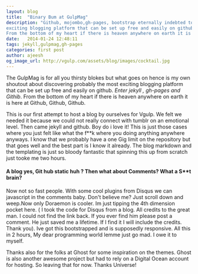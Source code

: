 ```yaml
---
layout: blog
title:  "Binary Bum at GulpMag"
description: "Github, mojombo,gh-pages, bootstrap eternally indebted to you. my own shoutout about discovering probably the most
exciting blogging platform that can be set up free and easily on github. *Enter jekyll , gh-pages and Githib*.
From the bottom of my heart if there is heaven anywhere on earth it is here at Github, Github, Github"
date:   2014-01-24 12:48:11
tags: jekyll,gulpmag,gh-pages
categories: first post
author: ajeesh
og_image_url: http://vgulp.com/assets/blog/images/cocktail.jpg
---
```


The GulpMag is for all you thirsty blokes but what goes on hence is my own shoutout about discovering probably the most
exciting blogging platform that can be set up free and easily on github. *Enter jekyll , gh-pages and Githib*.
From the bottom of my heart if there is heaven anywhere on earth it is here at Github, Github, Github.

This is our first attempt to host a blog by ourselves for Vgulp. We felt we needed it because we could not really
connect with tumblr on an emotional level. Then came jekyll and github. Boy do i love it! This is just those cases
where you just felt like what the f**k where you doing anything anywhere anyways. I know that we probably have a one
Gig limit on the repository but that goes well and the best part is I know it already. The blog markdown and the
templating is just so bloody fantastic that spinning this up from scratch just tooke me two hours.

#### A blog yes, Git hub static huh ? Then what about Comments? What a S**t brain?

Now not so fast people. With some cool plugins from Disqus we can javascript in the comments baby. Don't believe me?
Just scroll down and weep.Now only Doraemon is cooler. Im just tipping the 4th dimension pocket here.
( I took the code for Disqus from a blog. All credits to the great man. I could not find the link back.
If you ever find him please post a comment. He just saved me a lifetime. If I find it I will include the credits.
Thank you). Ive got this bootstrapped and is supposedly responsive. All this in 2 hours, My dear programming world lemme just go
mad. I owe it to myself.


Thanks also for the folks at Ghost for some inspiration on the themes. Ghost is also another awesome project but had
to rely on a Digital Ocean account for hosting. So leaving that for now. Thanks Universe!

